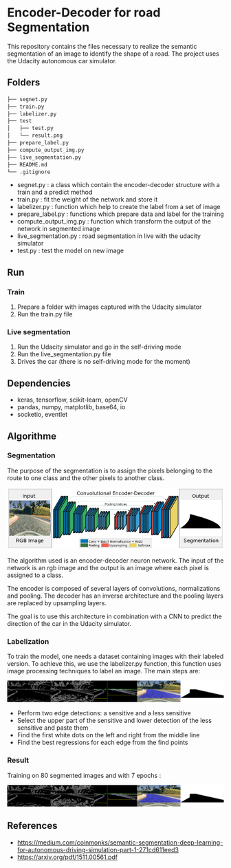 # Encoder-Decoder for road Segmentation

This repository contains the files necessary to realize the semantic segmentation of an image to identify the shape of a road. The project uses the Udacity autonomous car simulator.

## Folders

```bash
├── segnet.py
├── train.py
├── labelizer.py
├── test 
│   ├── test.py
│   └── result.png
├── prepare_label.py
├── compute_output_img.py
├── live_segmentation.py
├── README.md
└── .gitignore
```

* segnet.py : a class which contain the encoder-decoder structure with a train and a predict method
* train.py : fit the weight of the network and store it
* labelizer.py : function which help to create the label from a set of image
* prepare_label.py : functions which prepare data and label for the training
* compute_output_img.py : function which transform the output of the network in segmented image
* live_segmentation.py : road segmentation in live with the udacity simulator
* test.py : test the model on new image

## Run

### Train

1. Prepare a folder with images captured with the Udacity simulator
2. Run the train.py file

### Live segmentation

1. Run the Udacity simulator and go in the self-driving mode
2. Run the live_segmentation.py file
3. Drives the car (there is no self-driving mode for the moment)

## Dependencies

* keras, tensorflow, scikit-learn, openCV
* pandas, numpy, matplotlib, base64, io
* socketio, eventlet

## Algorithme

### Segmentation

The purpose of the segmentation is to assign the pixels belonging to the route to one class and the other pixels to another class.

![segnet](https://github.com/amaurylekens/SDC_Segnet/blob/master/images/segnet.png)

The algorithm used is an encoder-decoder neuron network. The input of the network is an rgb image and the output is an image where each pixel is assigned to a class. 

The encoder is composed of several layers of convolutions, normalizations and pooling. The decoder has an inverse architecture and the pooling layers are replaced by upsampling layers.

The goal is to use this architecture in combination with a CNN to predict the direction of the car in the Udacity simulator.

### Labelization

To train the model, one needs a dataset containing images with their labeled version. To achieve this, we use the labelizer.py function, this function uses image processing techniques to label an image. The main steps are:

![segnet](https://github.com/amaurylekens/SDC_Segnet/blob/master/images/labelization.png)

* Perform two edge detections: a sensitive and a less sensitive
* Select the upper part of the sensitive and lower detection of the less sensitive and paste them
* Find the first white dots on the left and right from the middle line
* Find the best regressions for each edge from the find points

### Result

Training on 80 segmented images and with 7 epochs : 

![result](https://github.com/amaurylekens/SDC_Segnet/blob/master/images/labelization.png)

## References

* https://medium.com/coinmonks/semantic-segmentation-deep-learning-for-autonomous-driving-simulation-part-1-271cd611eed3
* https://arxiv.org/pdf/1511.00561.pdf

